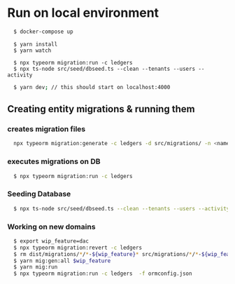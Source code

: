 # Run on local environment

```bash
  $ docker-compose up
```
```
  $ yarn install
  $ yarn watch
```

```
  $ npx typeorm migration:run -c ledgers
  $ npx ts-node src/seed/dbseed.ts --clean --tenants --users --activity
```

```bash
  $ yarn dev; // this should start on localhost:4000
```


## Creating entity migrations & running them    
  
### creates migration files
```bash
  npx typeorm migration:generate -c ledgers -d src/migrations/ -n <name> 
```  
  
### executes migrations on DB
```bash
  $ npx typeorm migration:run -c ledgers
```

### Seeding Database
```bash
  $ npx ts-node src/seed/dbseed.ts --clean --tenants --users --activity --dacchain
```  

### Working on new domains
```bash    
  $ export wip_feature=dac
  $ npx typeorm migration:revert -c ledgers
  $ rm dist/migrations/*/*-${wip_feature}* src/migrations/*/*-${wip_feature}*
  $ yarn mig:gen:all $wip_feature
  $ yarn mig:run
  $ npx typeorm migration:run -c ledgers  -f ormconfig.json
```  